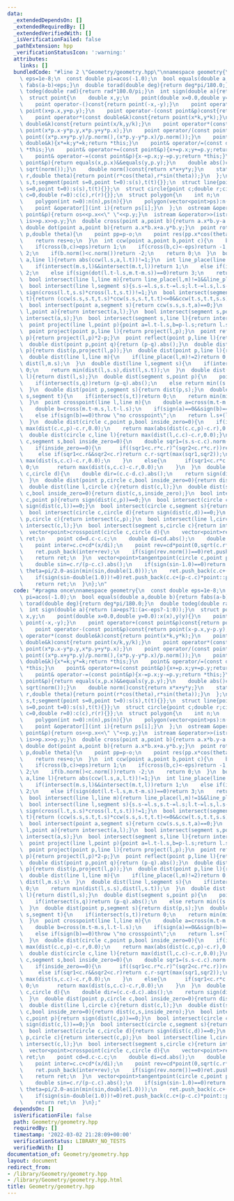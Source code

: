 ```yaml
---
data:
  _extendedDependsOn: []
  _extendedRequiredBy: []
  _extendedVerifiedWith: []
  _isVerificationFailed: false
  _pathExtension: hpp
  _verificationStatusIcon: ':warning:'
  attributes:
    links: []
  bundledCode: "#line 2 \"Geometry/geometry.hpp\"\nnamespace geometry{\n  const double\
    \ eps=1e-8;\n  const double pi=acos(-1.0);\n  bool equals(double a,double b){return\
    \ fabs(a-b)<eps;}\n  double torad(double deg){return deg*pi/180.0;}\n  double\
    \ todeg(double rad){return rad*180.0/pi;}\n  int sign(double a){return (a>eps?1:(a<-eps?-1:0));}\n\
    \  struct point{\n    double x,y;\n    point(double x=0.0,double y=0.0):x(x),y(y){}\n\
    \    point operator-()const{return point(-x,-y);}\n    point operator+(const point&p)const{return\
    \ point(x+p.x,y+p.y);}\n    point operator-(const point&p)const{return point(x-p.x,y-p.y);}\n\
    \    point operator*(const double&k)const{return point(x*k,y*k);}\n    point operator/(const\
    \ double&k)const{return point(x/k,y/k);}\n    point operator*(const point&p)const{return\
    \ point(x*p.x-y*p.y,x*p.y+y*p.x);}\n    point operator/(const point&p)const{return\
    \ point((x*p.x+y*p.y)/p.norm(),(x*p.y-y*p.x)/p.norm());}\n    point& operator*=(const\
    \ double&k){x*=k;y*=k;return *this;}\n    point& operator/=(const double&k){x/=k;y/=k;return\
    \ *this;}\n    point& operator+=(const point&p){x+=p.x;y+=p.y;return *this;}\n\
    \    point& operator-=(const point&p){x-=p.x;y-=p.y;return *this;}\n    bool operator==(const\
    \ point&p){return equals(x,p.x)&&equals(y,p.y);}\n    double abs()const{return\
    \ sqrt(norm());}\n    double norm()const{return x*x+y*y;}\n    static point polar(double\
    \ r,double theta){return point(r*cos(theta),r*sin(theta));}\n  };\n  struct segment{point\
    \ s,t;segment(point s=0,point t=0):s(s),t(t){}};\n  struct line{point s,t;line(point\
    \ s=0,point t=0):s(s),t(t){}};\n  struct circle{point c;double r;circle(point\
    \ c=0,double r=0):c(c),r(r){}};\n  struct polygon{\n    int n;\n    vector<point>ps;\n\
    \    polygon(int n=0):n(n),ps(n){}\n    polygon(vector<point>ps):n(ps.size()),ps(ps){}\n\
    \    point &operator[](int i){return ps[i];}\n  };\n  ostream &operator<<(ostream&os,const\
    \ point&p){return os<<p.x<<\" \"<<p.y;}\n  istream &operator>>(istream&is,point&p){return\
    \ is>>p.x>>p.y;}\n  double cross(point a,point b){return a.x*b.y-a.y*b.x;}\n \
    \ double dot(point a,point b){return a.x*b.x+a.y*b.y;}\n  point rotate(point o=point(0,0),point\
    \ p,double theta){\n    point pp=p-o;\n    point res(pp.x*cos(theta)-pp.y*sin(theta),pp.x*sin(theta)+pp.y*cos(theta));\n\
    \    return res+o;\n  }\n  int ccw(point a,point b,point c){\n    b-=a,c-=a;\n\
    \    if(cross(b,c)>eps)return 1;\n    if(cross(b,c)<-eps)return -1;\n    if(dot(b,c)<0)return\
    \ 2;\n    if(b.norm()<c.norm())return -2;\n    return 0;\n  }\n  bool intersect(point\
    \ a,line l){return abs(ccw(l.s,a,l.t))!=1;}\n  int line_place(line l,line m){\n\
    \    if(intersect(m.s,l)&&intersect(m.t,l))return 1;\n    else if(intersect(0,line(l.t-l.s,m.t-m.s)))return\
    \ 2;\n    else if(sign(dot(l.t-l.s,m.t-m.s))==0)return 3;\n    return 0;\n  }\n\
    \  bool intersect(line l,line m){return line_place(l,m)!=1&&line_place(l,m)!=2;}\n\
    \  bool intersect(line l,segment s){s.s-=l.s,s.t-=l.s;l.t-=l.s,l.s-=l.s;return\
    \ sign(cross(l.t,s.s)*cross(l.t,s.t))!=1;}\n  bool intersect(segment s,segment\
    \ t){return (ccw(s.s,s.t,t.s)*ccw(s.s,s.t,t.t)<=0&&ccw(t.s,t.t,s.s)*ccw(t.s,t.t,s.t)<=0);}\n\
    \  bool intersect(point a,segment s){return ccw(s.s,s.t,a)==0;}\n  bool intersect(line\
    \ l,point a){return intersect(a,l);}\n  bool intersect(segment s,point a){return\
    \ intersect(a,s);}\n  bool intersect(segment s,line l){return intersect(l,s);}\n\
    \  point project(line l,point p){point a=l.t-l.s,b=p-l.s;return l.s+a*(dot(a,b)/a.norm());}\n\
    \  point project(point p,line l){return project(l,p);}\n  point reflect(line l,point\
    \ p){return project(l,p)*2-p;}\n  point reflect(point p,line l){return reflect(l,p);}\n\
    \  double dist(point p,point q){return (p-q).abs();}\n  double dist(line l,point\
    \ p){return dist(p,project(l,p));}\n  double dist(point p,line l){return dist(p,project(l,p));}\n\
    \  double dist(line l,line m){\n    if(line_place(l,m)!=2)return 0;\n    return\
    \ dist(l,m.s);\n  }\n  double dist(line l,segment s){\n    if(intersect(l,s))return\
    \ 0;\n    return min(dist(l,s.s),dist(l,s.t));\n  }\n  double dist(segment s,line\
    \ l){return dist(l,s);}\n  double dist(segment s,point p){\n    point q=project(line(s.s,s.t),p);\n\
    \    if(intersect(s,q))return (p-q).abs();\n    else return min((s.s-p).abs(),(s.t-p).abs());\n\
    \  }\n  double dist(point p,segment s){return dist(p,s);}\n  double dist(segment\
    \ s,segment t){\n    if(intersect(s,t))return 0;\n    return min(min(dist(s,t.s),dist(s,t.t)),min(dist(t,s.s),dist(t,s.t)));\n\
    \  }\n  point crosspoint(line l,line m){\n    double a=cross(m.t-m.s,m.s-l.s);\n\
    \    double b=cross(m.t-m.s,l.t-l.s);\n    if(sign(a)==0&&sign(b)==0)return l.s;\n\
    \    else if(sign(b)==0)throw \"no crosspoint\";\n    return l.s+(l.t-l.s)*(a/b);\n\
    \  }\n  double dist(circle c,point p,bool inside_zero=0){\n    if(inside_zero)return\
    \ max(dist(c.c,p)-c.r,0.0);\n    return max(abs(dist(c.c,p)-c.r),0.0); \n  }\n\
    \  double dist(circle c,line l){return max(dist(l,c.c)-c.r,0.0);}\n  double dist(circle\
    \ c,segment s,bool inside_zero=0){\n    double sqr1=(s.s-c.c).norm(),sqr2=(s.t-c.c).norm();\n\
    \    if(inside_zero==0){\n      if((sqr1<c.r*c.r)^(sqr2<c.r*c.r))return 0;\n \
    \     else if(sqr1<c.r&&sqr2<c.r)return c.r-sqrt(max(sqr1,sqr2));\n      return\
    \ max(dist(s,c.c)-c.r,0.0);\n    }\n    else{\n      if(sqr1<c.r*c.r||sqr2<c.r*c.r)return\
    \ 0;\n      return max(dist(s,c.c)-c.r,0.0);\n    }\n  }\n  double dist(circle\
    \ c,circle d){\n    double dir=(c.c-d.c).abs();\n    return sign(dir-abs(c.r-d.r))==1?max(dir-c.r-d.r,0.0):abs(c.r-d.r)-dir;\n\
    \  }\n  double dist(point p,circle c,bool inside_zero=0){return dist(c,p,inside_zero);}\n\
    \  double dist(line l,circle c){return dist(c,l);}\n  double dist(segment s,circle\
    \ c,bool inside_zero=0){return dist(c,s,inside_zero);}\n  bool intersect(circle\
    \ c,point p){return sign(dist(c,p))==0;}\n  bool intersect(circle c,line l){return\
    \ sign(dist(c,l))==0;}\n  bool intersect(circle c,segment s){return sign(dist(c,s))==0;}\n\
    \  bool intersect(circle c,circle d){return sign(dist(c,d))==0;}\n  bool intersect(point\
    \ p,circle c){return intersect(c,p);}\n  bool intersect(line l,circle c){return\
    \ intersect(c,l);}\n  bool intersect(segment s,circle c){return intersect(c,s);}\n\
    \  vector<point>crosspoint(circle c,circle d){\n    vector<point>ret;\n    if(sign(dist(c,d))!=0)return\
    \ ret;\n    point cd=d.c-c.c;\n    double di=cd.abs();\n    double x=(cd.norm()-d.r*d.r+c.r*c.r)/((double)2.0*di);\n\
    \    point inter=c.c+cd*(x/di);\n    point rev=cd*point(0,sqrt(c.r*c.r-x*x)/di);\n\
    \    ret.push_back(inter+rev);\n    if(sign(rev.norm())==0)ret.push_back(inter-rev);\n\
    \    return ret;\n  }\n  vector<point>tangentpoint(circle c,point p){\n    vector<point>ret;\n\
    \    double sin=c.r/(p-c.c).abs();\n    if(sign(sin-1.0)==0)return ret;\n    double\
    \ theta=pi/2.0-asin(min(sin,double(1.0)));\n    ret.push_back(c.c+(p-c.c)*point::polar(sin,theta));\n\
    \    if(sign(sin-double(1.0))!=0)ret.push_back(c.c+(p-c.c)*point::polar(sin,-theta));\n\
    \    return ret;\n  }\n};\n"
  code: "#pragma once\nnamespace geometry{\n  const double eps=1e-8;\n  const double\
    \ pi=acos(-1.0);\n  bool equals(double a,double b){return fabs(a-b)<eps;}\n  double\
    \ torad(double deg){return deg*pi/180.0;}\n  double todeg(double rad){return rad*180.0/pi;}\n\
    \  int sign(double a){return (a>eps?1:(a<-eps?-1:0));}\n  struct point{\n    double\
    \ x,y;\n    point(double x=0.0,double y=0.0):x(x),y(y){}\n    point operator-()const{return\
    \ point(-x,-y);}\n    point operator+(const point&p)const{return point(x+p.x,y+p.y);}\n\
    \    point operator-(const point&p)const{return point(x-p.x,y-p.y);}\n    point\
    \ operator*(const double&k)const{return point(x*k,y*k);}\n    point operator/(const\
    \ double&k)const{return point(x/k,y/k);}\n    point operator*(const point&p)const{return\
    \ point(x*p.x-y*p.y,x*p.y+y*p.x);}\n    point operator/(const point&p)const{return\
    \ point((x*p.x+y*p.y)/p.norm(),(x*p.y-y*p.x)/p.norm());}\n    point& operator*=(const\
    \ double&k){x*=k;y*=k;return *this;}\n    point& operator/=(const double&k){x/=k;y/=k;return\
    \ *this;}\n    point& operator+=(const point&p){x+=p.x;y+=p.y;return *this;}\n\
    \    point& operator-=(const point&p){x-=p.x;y-=p.y;return *this;}\n    bool operator==(const\
    \ point&p){return equals(x,p.x)&&equals(y,p.y);}\n    double abs()const{return\
    \ sqrt(norm());}\n    double norm()const{return x*x+y*y;}\n    static point polar(double\
    \ r,double theta){return point(r*cos(theta),r*sin(theta));}\n  };\n  struct segment{point\
    \ s,t;segment(point s=0,point t=0):s(s),t(t){}};\n  struct line{point s,t;line(point\
    \ s=0,point t=0):s(s),t(t){}};\n  struct circle{point c;double r;circle(point\
    \ c=0,double r=0):c(c),r(r){}};\n  struct polygon{\n    int n;\n    vector<point>ps;\n\
    \    polygon(int n=0):n(n),ps(n){}\n    polygon(vector<point>ps):n(ps.size()),ps(ps){}\n\
    \    point &operator[](int i){return ps[i];}\n  };\n  ostream &operator<<(ostream&os,const\
    \ point&p){return os<<p.x<<\" \"<<p.y;}\n  istream &operator>>(istream&is,point&p){return\
    \ is>>p.x>>p.y;}\n  double cross(point a,point b){return a.x*b.y-a.y*b.x;}\n \
    \ double dot(point a,point b){return a.x*b.x+a.y*b.y;}\n  point rotate(point o=point(0,0),point\
    \ p,double theta){\n    point pp=p-o;\n    point res(pp.x*cos(theta)-pp.y*sin(theta),pp.x*sin(theta)+pp.y*cos(theta));\n\
    \    return res+o;\n  }\n  int ccw(point a,point b,point c){\n    b-=a,c-=a;\n\
    \    if(cross(b,c)>eps)return 1;\n    if(cross(b,c)<-eps)return -1;\n    if(dot(b,c)<0)return\
    \ 2;\n    if(b.norm()<c.norm())return -2;\n    return 0;\n  }\n  bool intersect(point\
    \ a,line l){return abs(ccw(l.s,a,l.t))!=1;}\n  int line_place(line l,line m){\n\
    \    if(intersect(m.s,l)&&intersect(m.t,l))return 1;\n    else if(intersect(0,line(l.t-l.s,m.t-m.s)))return\
    \ 2;\n    else if(sign(dot(l.t-l.s,m.t-m.s))==0)return 3;\n    return 0;\n  }\n\
    \  bool intersect(line l,line m){return line_place(l,m)!=1&&line_place(l,m)!=2;}\n\
    \  bool intersect(line l,segment s){s.s-=l.s,s.t-=l.s;l.t-=l.s,l.s-=l.s;return\
    \ sign(cross(l.t,s.s)*cross(l.t,s.t))!=1;}\n  bool intersect(segment s,segment\
    \ t){return (ccw(s.s,s.t,t.s)*ccw(s.s,s.t,t.t)<=0&&ccw(t.s,t.t,s.s)*ccw(t.s,t.t,s.t)<=0);}\n\
    \  bool intersect(point a,segment s){return ccw(s.s,s.t,a)==0;}\n  bool intersect(line\
    \ l,point a){return intersect(a,l);}\n  bool intersect(segment s,point a){return\
    \ intersect(a,s);}\n  bool intersect(segment s,line l){return intersect(l,s);}\n\
    \  point project(line l,point p){point a=l.t-l.s,b=p-l.s;return l.s+a*(dot(a,b)/a.norm());}\n\
    \  point project(point p,line l){return project(l,p);}\n  point reflect(line l,point\
    \ p){return project(l,p)*2-p;}\n  point reflect(point p,line l){return reflect(l,p);}\n\
    \  double dist(point p,point q){return (p-q).abs();}\n  double dist(line l,point\
    \ p){return dist(p,project(l,p));}\n  double dist(point p,line l){return dist(p,project(l,p));}\n\
    \  double dist(line l,line m){\n    if(line_place(l,m)!=2)return 0;\n    return\
    \ dist(l,m.s);\n  }\n  double dist(line l,segment s){\n    if(intersect(l,s))return\
    \ 0;\n    return min(dist(l,s.s),dist(l,s.t));\n  }\n  double dist(segment s,line\
    \ l){return dist(l,s);}\n  double dist(segment s,point p){\n    point q=project(line(s.s,s.t),p);\n\
    \    if(intersect(s,q))return (p-q).abs();\n    else return min((s.s-p).abs(),(s.t-p).abs());\n\
    \  }\n  double dist(point p,segment s){return dist(p,s);}\n  double dist(segment\
    \ s,segment t){\n    if(intersect(s,t))return 0;\n    return min(min(dist(s,t.s),dist(s,t.t)),min(dist(t,s.s),dist(t,s.t)));\n\
    \  }\n  point crosspoint(line l,line m){\n    double a=cross(m.t-m.s,m.s-l.s);\n\
    \    double b=cross(m.t-m.s,l.t-l.s);\n    if(sign(a)==0&&sign(b)==0)return l.s;\n\
    \    else if(sign(b)==0)throw \"no crosspoint\";\n    return l.s+(l.t-l.s)*(a/b);\n\
    \  }\n  double dist(circle c,point p,bool inside_zero=0){\n    if(inside_zero)return\
    \ max(dist(c.c,p)-c.r,0.0);\n    return max(abs(dist(c.c,p)-c.r),0.0); \n  }\n\
    \  double dist(circle c,line l){return max(dist(l,c.c)-c.r,0.0);}\n  double dist(circle\
    \ c,segment s,bool inside_zero=0){\n    double sqr1=(s.s-c.c).norm(),sqr2=(s.t-c.c).norm();\n\
    \    if(inside_zero==0){\n      if((sqr1<c.r*c.r)^(sqr2<c.r*c.r))return 0;\n \
    \     else if(sqr1<c.r&&sqr2<c.r)return c.r-sqrt(max(sqr1,sqr2));\n      return\
    \ max(dist(s,c.c)-c.r,0.0);\n    }\n    else{\n      if(sqr1<c.r*c.r||sqr2<c.r*c.r)return\
    \ 0;\n      return max(dist(s,c.c)-c.r,0.0);\n    }\n  }\n  double dist(circle\
    \ c,circle d){\n    double dir=(c.c-d.c).abs();\n    return sign(dir-abs(c.r-d.r))==1?max(dir-c.r-d.r,0.0):abs(c.r-d.r)-dir;\n\
    \  }\n  double dist(point p,circle c,bool inside_zero=0){return dist(c,p,inside_zero);}\n\
    \  double dist(line l,circle c){return dist(c,l);}\n  double dist(segment s,circle\
    \ c,bool inside_zero=0){return dist(c,s,inside_zero);}\n  bool intersect(circle\
    \ c,point p){return sign(dist(c,p))==0;}\n  bool intersect(circle c,line l){return\
    \ sign(dist(c,l))==0;}\n  bool intersect(circle c,segment s){return sign(dist(c,s))==0;}\n\
    \  bool intersect(circle c,circle d){return sign(dist(c,d))==0;}\n  bool intersect(point\
    \ p,circle c){return intersect(c,p);}\n  bool intersect(line l,circle c){return\
    \ intersect(c,l);}\n  bool intersect(segment s,circle c){return intersect(c,s);}\n\
    \  vector<point>crosspoint(circle c,circle d){\n    vector<point>ret;\n    if(sign(dist(c,d))!=0)return\
    \ ret;\n    point cd=d.c-c.c;\n    double di=cd.abs();\n    double x=(cd.norm()-d.r*d.r+c.r*c.r)/((double)2.0*di);\n\
    \    point inter=c.c+cd*(x/di);\n    point rev=cd*point(0,sqrt(c.r*c.r-x*x)/di);\n\
    \    ret.push_back(inter+rev);\n    if(sign(rev.norm())==0)ret.push_back(inter-rev);\n\
    \    return ret;\n  }\n  vector<point>tangentpoint(circle c,point p){\n    vector<point>ret;\n\
    \    double sin=c.r/(p-c.c).abs();\n    if(sign(sin-1.0)==0)return ret;\n    double\
    \ theta=pi/2.0-asin(min(sin,double(1.0)));\n    ret.push_back(c.c+(p-c.c)*point::polar(sin,theta));\n\
    \    if(sign(sin-double(1.0))!=0)ret.push_back(c.c+(p-c.c)*point::polar(sin,-theta));\n\
    \    return ret;\n  }\n};"
  dependsOn: []
  isVerificationFile: false
  path: Geometry/geometry.hpp
  requiredBy: []
  timestamp: '2022-03-02 21:28:09+00:00'
  verificationStatus: LIBRARY_NO_TESTS
  verifiedWith: []
documentation_of: Geometry/geometry.hpp
layout: document
redirect_from:
- /library/Geometry/geometry.hpp
- /library/Geometry/geometry.hpp.html
title: Geometry/geometry.hpp
---
```

